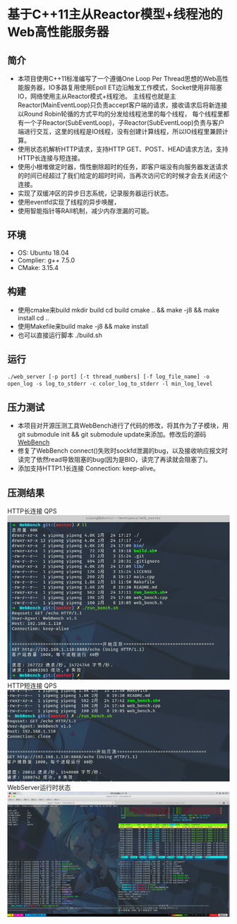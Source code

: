 # 基于C++11主从Reactor模型+线程池的Web高性能服务器

## 简介
* 本项目使用C++11标准编写了一个遵循One Loop Per Thread思想的Web高性能服务器，IO多路复用使用Epoll ET边沿触发工作模式，Socket使用非阻塞IO，网络使用主从Reactor模式+线程池。
主线程也就是主Reactor(MainEventLoop)只负责accept客户端的请求，接收请求后将新连接以Round Robin轮循的方式平均的分发给线程池里的每个线程，
每个线程里都有一个子Reactor(SubEventLoop)，子Reactor(SubEventLoop)负责与客户端进行交互，这里的线程是IO线程，没有创建计算线程，所以IO线程里兼顾计算。
* 使用状态机解析HTTP请求，支持HTTP GET、POST、HEAD请求方法，支持HTTP长连接与短连接。
* 使用小根堆做定时器，惰性删除超时的任务，即客户端没有向服务器发送请求的时间已经超过了我们给定的超时时间，当再次访问它的时候才会去关闭这个连接。
* 实现了双缓冲区的异步日志系统，记录服务器运行状态。
* 使用eventfd实现了线程的异步唤醒，
* 使用智能指针等RAII机制，减少内存泄漏的可能。

## 环境 
* OS: Ubuntu 18.04
* Complier: g++ 7.5.0
* CMake: 3.15.4

## 构建
* 使用cmake来build
    mkdir build 
    cd build
    cmake .. && make -j8 && make install
    cd ..
* 使用Makefile来build
    make -j8 && make install
* 也可以直接运行脚本
    ./build.sh

## 运行
	./web_server [-p port] [-t thread_numbers] [-f log_file_name] -o open_log -s log_to_stderr -c color_log_to_stderr -l min_log_level

## 压力测试
* 本项目对开源压测工具WebBench进行了代码的修改，将其作为了子模块，用git submodule init && git submodule update来添加。修改后的源码[WebBench](https://github.com/ashen7/WebBench.git)
* 修复了WebBench connect()失败时sockfd泄漏的bug，以及接收响应报文时读完了依然read导致阻塞的bug(因为是BIO，读完了再读就会阻塞了)。
* 添加支持HTTP1.1长连接 Connection: keep-alive。

## 压测结果
HTTP长连接 QPS
![长连接](https://github.com/ashen7/WebServer/blob/master/resource/WebServer%E9%95%BF%E8%BF%9E%E6%8E%A5QPS.png)
HTTP短连接 QPS
![短连接](https://github.com/ashen7/WebServer/blob/master/resource/WebServer%E7%9F%AD%E8%BF%9E%E6%8E%A5QPS.png)
WebServer运行时状态
![WebServer运行状态](https://github.com/ashen7/WebServer/blob/master/resource/WebServer%E8%BF%90%E8%A1%8C%E6%97%B6%E7%8A%B6%E6%80%81.png)

